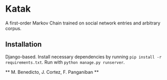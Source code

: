 # Katak
A first-order Markov Chain trained on social network entries and arbitrary corpus.

## Installation
Django-based. Install necessary dependencies by running `pip install -r requirements.txt`. Run with `python manage.py runserver`.

** M. Benedicto, J. Cortez, F. Panganiban **